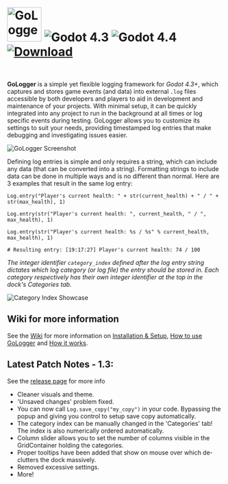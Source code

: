<h1>
  <img src="https://github.com/user-attachments/assets/2856b4fb-8d18-49b5-bd60-8a8015b6723a" alt="GoLogger Icon" height="80">
  <img src="https://img.shields.io/static/v1?label=Godot&message=4.3&color=blue&logo=godotengine" alt="Godot 4.3">
  <img src="https://img.shields.io/static/v1?label=Godot&message=4.4&color=blue&logo=godotengine" alt="Godot 4.4">
  <a href="https://github.com/Burloe/GoLogger/archive/refs/tags/1.3.zip">
  <img alt="Download" src="https://img.shields.io/badge/Download-29903b?style=plastic&color=limegreen">
  </a>
</object>

</h1>

<br>

<p><strong>GoLogger</strong> is a simple yet flexible logging framework for <em>Godot 4.3+</em>, which captures and stores game events (and data) into external <code>.log</code> files accessible by both developers and players to aid in development and maintenance of your projects. With minimal setup, it can be quickly integrated into any project to run in the background at all times or log specific events during testing. GoLogger allows you to customize its settings to suit your needs, providing timestamped log entries that make debugging and investigating issues easier.</p>

<p><img src="https://github.com/user-attachments/assets/a2b43670-e2ff-4450-a6d1-373ee9df3658" alt="GoLogger Screenshot"></p>

<p>Defining log entries is simple and only requires a string, which can include any data (that can be converted into a string). Formatting strings to include data can be done in multiple ways and is no different than normal. Here are 3 examples that result in the same log entry:</p>

<pre><code>Log.entry("Player's current health: " + str(current_health) + " / " + str(max_health), 1)

Log.entry(str("Player's current health: ", current_health, " / ", max_health), 1)

Log.entry(str("Player's current health: %s / %s" % current_health, max_health), 1)

# Resulting entry: [19:17:27] Player's current health: 74 / 100
</code></pre>

<p><em>The integer identifier <code>category_index</code> defined after the log entry string dictates which log category (or log file) the entry should be stored in. Each category respectively has their own integer identifier at the top in the dock's Categories tab.</em></p>

<p><img src="https://github.com/user-attachments/assets/5ca86c2b-326b-4897-b954-1df829f986ca" alt="Category Index Showcase"></p>

<h2>Wiki for more information</h2>
<p>See the <a href="https://github.com/Burloe/GoLogger/wiki/">Wiki</a> for more information on 
  <a href="https://github.com/Burloe/GoLogger/wiki/Installation-&-Setup">Installation &amp; Setup</a>, 
  <a href="https://github.com/Burloe/GoLogger/wiki/Getting-Started">How to use GoLogger</a> and 
  <a href="https://github.com/Burloe/GoLogger/wiki#how-gologger-works">How it works</a>.
</p>

<h2>Latest Patch Notes - 1.3:</h2>
<p>See the <a href="https://github.com/Burloe/GoLogger/releases/tag/1.3">release page</a> for more info</p>
<ul>
  <li>Cleaner visuals and theme.</li>
  <li>'Unsaved changes' problem fixed.</li>
  <li>You can now call <code>Log.save_copy("my_copy")</code> in your code. Bypassing the popup and giving you control to setup save copy automatically.</li>
  <li>The category index can be manually changed in the 'Categories' tab! The index is also numerically ordered automatically.</li>
  <li>Column slider allows you to set the number of columns visible in the GridContainer holding the categories.</li>
  <li>Proper tooltips have been added that show on mouse over which de-clutters the dock massively.</li>
  <li>Removed excessive settings.</li>
  <li>More!</li>
</ul>
